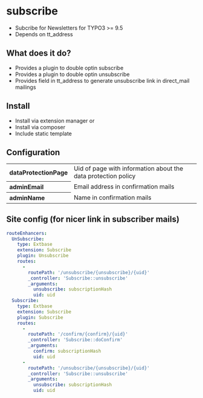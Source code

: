 # subscribe

* Subcribe for Newsletters for TYPO3 >= 9.5
* Depends on tt_address

## What does it do?

* Provides a plugin to double optin subscribe
* Provides a plugin to double optin unsubscribe
* Provides field in tt_address to generate unsubscribe link in direct_mail mailings

## Install
* Install via extension manager or
* Install via composer
* Include static template

## Configuration
<table>
  <tr>
    <th align="left">dataProtectionPage</th>
    <td align="left">Uid of page with information about the data protection policy</td>
  </tr>
  <tr>
    <th align="left">adminEmail</th>
    <td align="left">Email address in confirmation mails</td>
  </tr>
  <tr>
    <th align="left">adminName</th>
    <td align="left">Name in confirmation mails</td>
  </tr>
</table>

## Site config (for nicer link in subscriber mails)

```yaml
routeEnhancers:
  UnSubscribe:
    type: Extbase
    extension: Subscribe
    plugin: Unsubscribe
    routes:
      -
        routePath: '/unsubscribe/{unsubscribe}/{uid}'
        _controller: 'Subscribe::unsubscribe'
        _arguments:
          unsubscribe: subscriptionHash
          uid: uid
  Subscribe:
    type: Extbase
    extension: Subscribe
    plugin: Subscribe
    routes:
      -
        routePath: '/confirm/{confirm}/{uid}'
        _controller: 'Subscribe::doConfirm'
        _arguments:
          confirm: subscriptionHash
          uid: uid
      -
        routePath: '/unsubscribe/{unsubscribe}/{uid}'
        _controller: 'Subscribe::unsubscribe'
        _arguments:
          unsubscribe: subscriptionHash
          uid: uid
```
